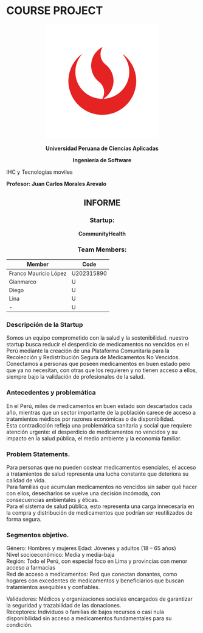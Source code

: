  # **COURSE PROJECT**

<p align="center">
  <img src="public/assets/images/UPC_logo_transparente.png" alt="Logo de la UPC" />
</p>

<p align="center"><strong>Universidad Peruana de Ciencias Aplicadas</strong></p>

<p align="center"><strong>Ingeniería de Software</strong>
 
IHC y Tecnologías moviles<br>

<strong>Profesor: Juan Carlos Morales Arevalo</strong> </p>

<h2 align="center">INFORME</h2>

<h3 align="center">Startup:</h3>
<p align="center"><strong>CommunityHealth</strong></p>

<h3 align="center">Team Members:</h3>

<div align="center">

| **Member**                           | **Code**     |
|--------------------------------------|--------------|
|Franco Mauricio López | U202315890 |
|Gianmarco | U |
|Diego | U |
|Lina | U |
|-| U |

</div>

### Descripción de la Startup 

Somos un equipo comprometido con la salud y la sostenibilidad. nuestro startup busca reducir el desperdicio de medicamentos no vencidos en el Perú mediante la creación de una Plataforma Comunitaria para la Recolección y Redistribución Segura de Medicamentos No Vencidos. <br>Conectamos a personas que poseen medicamentos en buen estado pero que ya no necesitan, con otras que los requieren y no tienen acceso a ellos, siempre bajo la validación de profesionales de la salud. 

### Antecedentes y problemática 

En el Perú, miles de medicamentos en buen estado son descartados cada año, mientras que un sector importante de la población carece de acceso a tratamientos médicos por razones económicas o de disponibilidad. <br>Esta contradicción refleja una problemática sanitaria y social que requiere atención urgente: el desperdicio de medicamentos no vencidos y su impacto en la salud pública, el medio ambiente y la economía familiar. 

### Problem Statements. 

Para personas que no pueden costear medicamentos esenciales, el acceso a tratamientos de salud representa una lucha constante que deteriora su calidad de vida. 
<br>Para familias que acumulan medicamentos no vencidos sin saber qué hacer con ellos, desecharlos se vuelve una decisión incómoda, con consecuencias ambientales y éticas. 
<br>Para el sistema de salud pública, esto representa una carga innecesaria en la compra y distribución de medicamentos que podrían ser reutilizados de forma segura. 

### Segmentos objetivo. 

Género: Hombres y mujeres 
Edad: Jóvenes y adultos (18 – 65 años)<br> 
Nivel socioeconómico: Media y media-baja<br> 
Región: Todo el Perú, con especial foco en Lima y provincias con menor acceso a farmacias<br> 
Red de acceso a medicamentos: Red que conectan donantes, como hogares con excedentes de medicamentos y beneficiarios que buscan tratamientos asequibles y confiables.<br> 

Validadores: Médicos y organizaciones sociales encargados de garantizar la seguridad y trazabilidad de las donaciones. <br>
Receptores: Individuos o familias de bajos recursos o casi nula disponibilidad sin acceso a medicamentos fundamentales para su condición.
